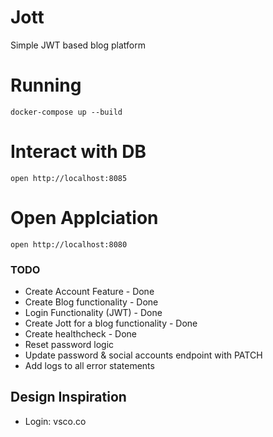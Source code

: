 # Jott

Simple JWT based blog platform

# Running
`docker-compose up --build`

# Interact with DB
`open http://localhost:8085`

# Open Applciation
`open http://localhost:8080`

### TODO
- Create Account Feature - Done
- Create Blog functionality - Done
- Login Functionality (JWT) - Done
- Create Jott for a blog functionality - Done
- Create healthcheck - Done
- Reset password logic
- Update password & social accounts endpoint with PATCH
- Add logs to all error statements

## Design Inspiration
- Login: vsco.co